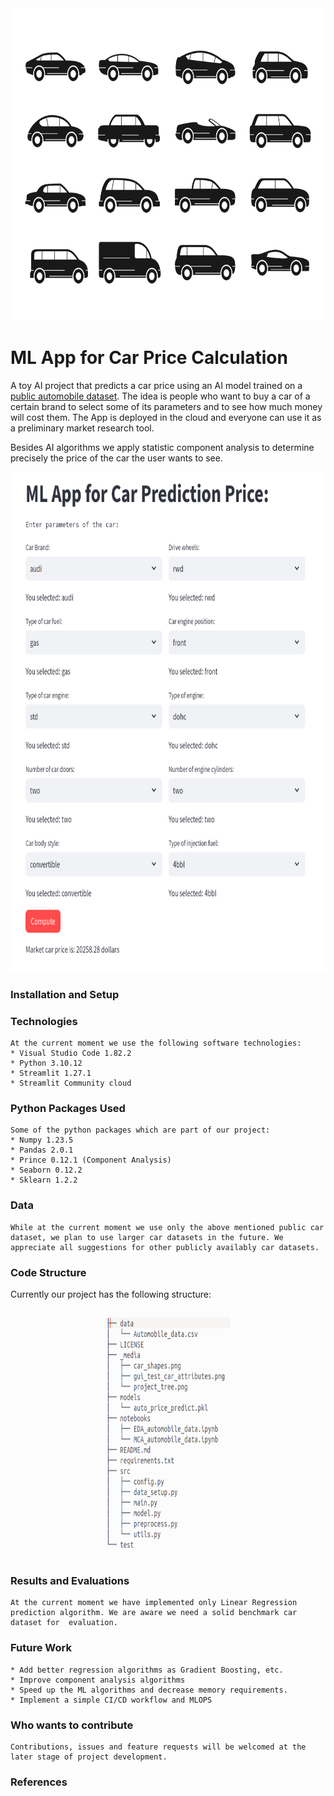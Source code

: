 <div align="center">
  <img src="/_media/car_shapes.png" width="800" height="500">
</div>
 
# ML App for Car Price Calculation
A toy AI project that predicts a car price using an AI model trained on a [public automobile dataset](https://www.kaggle.com/datasets/toramky/automobile-dataset/). The idea is people who want to buy a car of a certain brand to select some of its parameters and to see how much money will cost them. The App is deployed in the cloud and everyone can use it as a preliminary market research tool. 

Besides AI algorithms we apply statistic component analysis to determine precisely the price of the car the user wants to see.

<div align="center">
  <img src="/_media/gui_test_car_attributes.png" width="700" height="800">
</div>

### Installation and Setup

### Technologies
    At the current moment we use the following software technologies:
    * Visual Studio Code 1.82.2
    * Python 3.10.12
    * Streamlit 1.27.1
    * Streamlit Community cloud
    
### Python Packages Used
    Some of the python packages which are part of our project:
    * Numpy 1.23.5
    * Pandas 2.0.1
    * Prince 0.12.1 (Component Analysis)
    * Seaborn 0.12.2 
    * Sklearn 1.2.2
   
    
### Data
    While at the current moment we use only the above mentioned public car dataset, we plan to use larger car datasets in the future. We appreciate all suggestions for other publicly availably car datasets. 
    
### Code Structure
   Currently our project has the following structure:
  <div align="center">
    <img src="/_media/project_tree.png" width="200" height="400">  
  </div>


### Results and Evaluations
    At the current moment we have implemented only Linear Regression prediction algorithm. We are aware we need a solid benchmark car dataset for  evaluation.
    
### Future Work
    * Add better regression algorithms as Gradient Boosting, etc.
    * Improve component analysis algorithms
    * Speed up the ML algorithms and decrease memory requirements.
    * Implement a simple CI/CD workflow and MLOPS
    
### Who wants to contribute
    Contributions, issues and feature requests will be welcomed at the later stage of project development. 

### References

